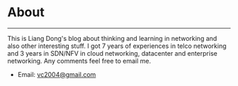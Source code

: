 # About

----------------

This is Liang Dong's blog about thinking and learning in networking and also other interesting stuff. I got 7 years of experiences in telco networking and 3 years in SDN/NFV in cloud networking, datacenter and enterprise networking. Any comments feel free to email me.

* Email: vc2004@gmail.com
